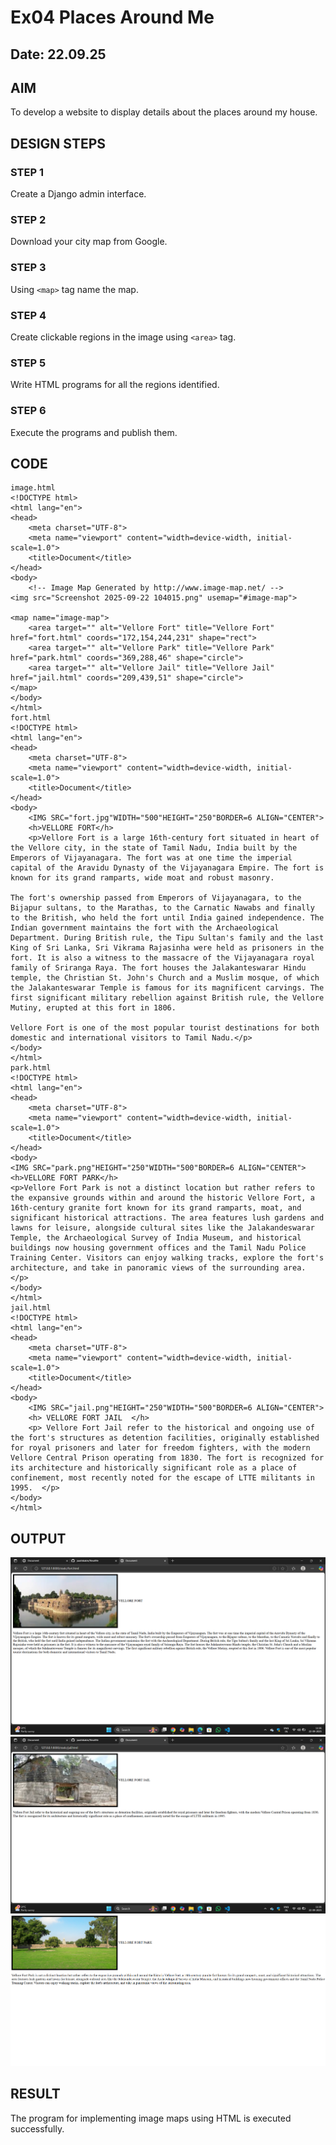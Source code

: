 # Ex04 Places Around Me
## Date: 22.09.25

## AIM
To develop a website to display details about the places around my house.

## DESIGN STEPS

### STEP 1
Create a Django admin interface.

### STEP 2
Download your city map from Google.

### STEP 3
Using ```<map>``` tag name the map.

### STEP 4
Create clickable regions in the image using ```<area>``` tag.

### STEP 5
Write HTML programs for all the regions identified.

### STEP 6
Execute the programs and publish them.

## CODE
```
image.html
<!DOCTYPE html>
<html lang="en">
<head>
    <meta charset="UTF-8">
    <meta name="viewport" content="width=device-width, initial-scale=1.0">
    <title>Document</title>
</head>
<body>
    <!-- Image Map Generated by http://www.image-map.net/ -->
<img src="Screenshot 2025-09-22 104015.png" usemap="#image-map">

<map name="image-map">
    <area target="" alt="Vellore Fort" title="Vellore Fort" href="fort.html" coords="172,154,244,231" shape="rect">
    <area target="" alt="Vellore Park" title="Vellore Park" href="park.html" coords="369,288,46" shape="circle">
    <area target="" alt="Vellore Jail" title="Vellore Jail" href="jail.html" coords="209,439,51" shape="circle">
</map>
</body>
</html>
fort.html
<!DOCTYPE html>
<html lang="en">
<head>
    <meta charset="UTF-8">
    <meta name="viewport" content="width=device-width, initial-scale=1.0">
    <title>Document</title>
</head>
<body>
    <IMG SRC="fort.jpg"WIDTH="500"HEIGHT="250"BORDER=6 ALIGN="CENTER">
    <h>VELLORE FORT</h>
    <p>Vellore Fort is a large 16th-century fort situated in heart of the Vellore city, in the state of Tamil Nadu, India built by the Emperors of Vijayanagara. The fort was at one time the imperial capital of the Aravidu Dynasty of the Vijayanagara Empire. The fort is known for its grand ramparts, wide moat and robust masonry.

The fort's ownership passed from Emperors of Vijayanagara, to the Bijapur sultans, to the Marathas, to the Carnatic Nawabs and finally to the British, who held the fort until India gained independence. The Indian government maintains the fort with the Archaeological Department. During British rule, the Tipu Sultan's family and the last King of Sri Lanka, Sri Vikrama Rajasinha were held as prisoners in the fort. It is also a witness to the massacre of the Vijayanagara royal family of Sriranga Raya. The fort houses the Jalakanteswarar Hindu temple, the Christian St. John's Church and a Muslim mosque, of which the Jalakanteswarar Temple is famous for its magnificent carvings. The first significant military rebellion against British rule, the Vellore Mutiny, erupted at this fort in 1806.

Vellore Fort is one of the most popular tourist destinations for both domestic and international visitors to Tamil Nadu.</p>
</body>
</html>
park.html
<!DOCTYPE html>
<html lang="en">
<head>
    <meta charset="UTF-8">
    <meta name="viewport" content="width=device-width, initial-scale=1.0">
    <title>Document</title>
</head>
<body>
<IMG SRC="park.png"HEIGHT="250"WIDTH="500"BORDER=6 ALIGN="CENTER">
<h>VELLORE FORT PARK</h>
<p>Vellore Fort Park is not a distinct location but rather refers to the expansive grounds within and around the historic Vellore Fort, a 16th-century granite fort known for its grand ramparts, moat, and significant historical attractions. The area features lush gardens and lawns for leisure, alongside cultural sites like the Jalakandeswarar Temple, the Archaeological Survey of India Museum, and historical buildings now housing government offices and the Tamil Nadu Police Training Center. Visitors can enjoy walking tracks, explore the fort's architecture, and take in panoramic views of the surrounding area.  </p>
</body>
</html>
jail.html
<!DOCTYPE html>
<html lang="en">
<head>
    <meta charset="UTF-8">
    <meta name="viewport" content="width=device-width, initial-scale=1.0">
    <title>Document</title>
</head>
<body>
    <IMG SRC="jail.png"HEIGHT="250"WIDTH="500"BORDER=6 ALIGN="CENTER">
    <h> VELLORE FORT JAIL  </h>
    <p> Vellore Fort Jail refer to the historical and ongoing use of the fort's structures as detention facilities, originally established for royal prisoners and later for freedom fighters, with the modern Vellore Central Prison operating from 1830. The fort is recognized for its architecture and historically significant role as a place of confinement, most recently noted for the escape of LTTE militants in 1995.  </p>
</body>
</html>
```

## OUTPUT
![alt text](<Screenshot (22).png>)
![alt text](<Screenshot (23).png>)
![alt text](<Screenshot 2025-09-22 113610.png>)

## RESULT
The program for implementing image maps using HTML is executed successfully.
